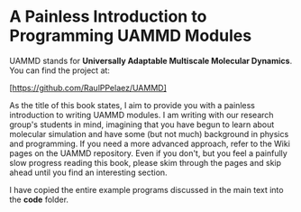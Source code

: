 # A Painless Introduction to Programming UAMMD Modules

UAMMD stands for **Universally Adaptable Multiscale Molecular Dynamics**. You
can find the project at:

[https://github.com/RaulPPelaez/UAMMD]

As the title of this book states, I aim to provide you with a painless 
introduction to writing UAMMD modules. I am writing with our research group's 
students in mind, imagining that you have begun to learn about molecular
simulation and have some (but not much) background in physics and programming.
If you need a more advanced approach, refer to the Wiki pages on the UAMMD
repository. Even if you don't, but you feel a painfully slow progress reading
this book, please skim through the pages and skip ahead until you find an
interesting section.

I have copied the entire example programs discussed in the main text into the
**code** folder.

